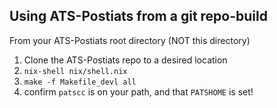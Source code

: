 
## Using ATS-Postiats from a git repo-build

From your ATS-Postiats root directory (NOT this directory)

1.  Clone the ATS-Postiats repo to a desired location
2. `nix-shell nix/shell.nix`
3. `make -f Makefile_devl all`
4.  confirm `patscc` is on your path, and that `PATSHOME` is set!

